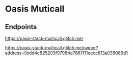 # Oasis Muticall


## Endpoints

https://oasis-stack-multicall.glitch.me/

https://oasis-stack-multicall.glitch.me/owner?address=0xdd4c825203f97984e7867f11eecc813a036089d1
